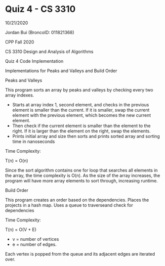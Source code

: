 # Quiz 4 - CS 3310
10/21/2020

Jordan Bui (BroncoID: 011821368)

CPP Fall 2020

CS 3310 Design and Analysis of Algorithms

Quiz 4 Code Implementation

Implementations for Peaks and Valleys and Build Order


Peaks and Valleys

 This program sorts an array by peaks and valleys by checking every two array
 indexes. 
 - Starts at array index 1, second element, and checks in the previous
 element is smaller than the current. If it is smaller, swap the current
 element with the previous element, which becomes the new current element.
 - Then check if the current element is smaller than the element to the
 right. If it is larger than the element on the right, swap the elements.
 - Prints initial array and size then sorts and prints sorted array and sorting time
 in nanoseconds
 
  Time Complexity:
  
   T(n) = O(n)
   
   Since the sort algorithm contains one for loop that searches all elements in the 
   array, the time complexity is O(n).
   As the size of the array increases, the program will have more array elements to sort 
   through, increasing runtime.

Build Order

This program creates an order based on the dependencies.
Places the projects in a hash map. Uses a queue to traverseand check for dependencies

Time Complexity:

T(n) = O(V + E)
- v = number of vertices
- e = number of edges.

Each vertex is popped from the queue and its adjacent edges are iterated over.
